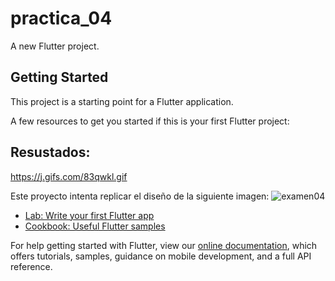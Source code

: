 # practica_04

A new Flutter project.

## Getting Started

This project is a starting point for a Flutter application.

A few resources to get you started if this is your first Flutter project:

## Resustados:
https://j.gifs.com/83qwkl.gif

Este proyecto intenta replicar el diseño de la siguiente imagen:
![examen04](https://user-images.githubusercontent.com/65376673/122650219-4a7ae680-d0f7-11eb-82f9-f1564777cae6.jpeg)

- [Lab: Write your first Flutter app](https://flutter.dev/docs/get-started/codelab)
- [Cookbook: Useful Flutter samples](https://flutter.dev/docs/cookbook)

For help getting started with Flutter, view our
[online documentation](https://flutter.dev/docs), which offers tutorials,
samples, guidance on mobile development, and a full API reference.

